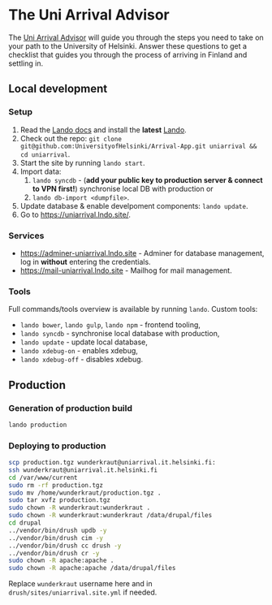 # The Uni Arrival Advisor

The [Uni Arrival Advisor](https://uniarrival.helsinki.fi/) will guide you through the steps you need to take on your path to the University of Helsinki. Answer these questions to get a checklist that guides you through the process of arriving in Finland and settling in.

## Local development

### Setup

1. Read the [Lando docs](https://docs.lando.dev/) and install the **latest** [Lando](https://github.com/lando/lando/releases).
2. Check out the repo: `git clone git@github.com:UniversityofHelsinki/Arrival-App.git uniarrival && cd uniarrival`.
3. Start the site by running `lando start`.
4. Import data:
   1. `lando syncdb` - (**add your public key to production server & connect to VPN first!**) synchronise local DB with production or
   2. `lando db-import <dumpfile>`.
5. Update database & enable develpoment components: `lando update`.
6. Go to <https://uniarrival.lndo.site/>.

### Services

- <https://adminer-uniarrival.lndo.site> - Adminer for database management, log in **without** entering the credentials.
- <https://mail-uniarrival.lndo.site> - Mailhog for mail management.

### Tools

Full commands/tools overview is available by running `lando`. Custom tools:

- `lando bower`, `lando gulp`, `lando npm` - frontend tooling,
- `lando syncdb` - synchronise local database with production,
- `lando update` - update local database,
- `lando xdebug-on` - enables xdebug,
- `lando xdebug-off` - disables xdebug.

## Production

### Generation of production build

```sh
lando production
```

### Deploying to production

```sh
scp production.tgz wunderkraut@uniarrival.it.helsinki.fi:
ssh wunderkraut@uniarrival.it.helsinki.fi
cd /var/www/current
sudo rm -rf production.tgz
sudo mv /home/wunderkraut/production.tgz .
sudo tar xvfz production.tgz
sudo chown -R wunderkraut:wunderkraut .
sudo chown -R wunderkraut:wunderkraut /data/drupal/files
cd drupal
../vendor/bin/drush updb -y
../vendor/bin/drush cim -y
../vendor/bin/drush cc drush -y
../vendor/bin/drush cr -y
sudo chown -R apache:apache .
sudo chown -R apache:apache /data/drupal/files
```

Replace `wunderkraut` username here and in `drush/sites/uniarrival.site.yml` if needed.
